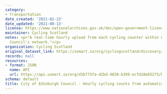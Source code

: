 ```yaml
---
category:
- Transportation
date_created: '2021-02-23'
date_updated: '2021-08-13'
license: https://www.nationalarchives.gov.uk/doc/open-government-licence/version/3/
maintainer: Cycling Scotland
notes: <p>"A real-time hourly upload from each cycling counter within City of Edinburgh
  Council's network."</p>
organization: Cycling Scotland
original_dataset_link: https://usmart.io/org/cyclingscotland/discovery/discovery-view-detail/9aef744b-846b-47c7-a3a6-4aef9f1fe371
records: null
resources:
- format: JSON
  name: API
  url: https://api.usmart.io/org/d1b773fa-d2bd-4830-b399-ecfd18e832f3/b8af3f88-75c5-4470-bcf3-0be9c051b9ef/1/urql
schema: default
title: City of Edinburgh Council - Hourly cycling counts from automatic cycling counters
---
```

